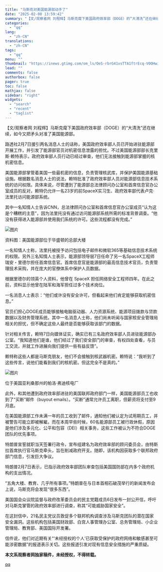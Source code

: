 ```yaml
---
title: "马斯克对美国能源部动手了"
date: "2025-02-08 13:59:42"
summary: "【文/观察者网 刘程辉】马斯克麾下美国政府效率部（DOGE）的“大清洗”还在继续，如今又把矛头对准..."
categories:
  - "qq"
lang:
  - "zh-CN"
translations:
  - "zh-CN"
tags:
  - "qq"
menu: ""
thumbnail: "https://inews.gtimg.com/om_ls/OeS-rbrG41vsTTA1ftrEcq-V0OHwJ0A9VK75DRr4W_2BAAA_640360/0"
lead: ""
comments: false
authorbox: false
pager: true
toc: false
mathjax: false
sidebar: "right"
widgets:
  - "search"
  - "recent"
  - "taglist"
---
```


【文/观察者网 刘程辉】马斯克麾下美国政府效率部（DOGE）的“大清洗”还在继续，如今又把矛头对准了美国能源部。 

路透社2月7日援引两名消息人士的话称，美国政府效率部人员已开始进驻能源部开展工作，并引发了能源部官员对机密信息泄露的担忧。不过美国能源部部长克里斯·赖特表示，政府效率部人员行动已经过审查，他们无法接触到能源部掌握的核机密信息。 

美国能源部掌管着美国一些最机密的信息，负责管理核武库，并保护美国能源基础设施。根据数名消息人士的说法，赖特批准了政府效率部人员对能源部信息技术系统的访问权限。具体来说，尽管遭到了能源部总法律顾问办公室和首席信息官办公室成员的反对，赖特仍允许一名23岁的前SpaceX实习生、政府效率部代表卢克·法里托访问能源部系统。 

其中一名知情人士告诉CNN，总法律顾问办公室和首席信息官办公室成员“认为这是个糟糕的主意”，因为法里托没有通过访问能源部系统所需的标准背景调查。“他没有获得进入能源部并使用我们系统的许可。这些流程都没有完成。”   


![图片](https://inews.gtimg.com/om_bt/OVUbfdtoIIQ1HMNGChNilvlpYxPIluR39HomWsl9tdZ5gAA/641)  


资料图：美国能源部位于华盛顿的总部大楼 

一名知情人士称，法里托被授予访问包括电子邮件和微软365等基础信息技术系统的权限。另外三名知情人士表示，能源部领导层7日任命了另一名SpaceX工程师瑞安・里德尔担任首席信息官。首席信息官是能源部的最高信息技术官员，负责管理技术采购，并在庞大的官僚体系中保护人员数据。 

根据里德尔的领英个人资料，他曾在 SpaceX 担任网络安全工程师四年。在此之前，资料显示他曾在陆军和海军担任过多个技术岗位。 

一名消息人士表示：“他们或许没有安全许可，但看起来他们肯定能够获取机密信息。” 

官员们担心DOGE成员能够接触电脑驱动器、人力资源系统、能源项目拨款与贷款数据以及财务管理系统。其中一名消息人士称，他们尚未听闻与国家核安全管理局相关的担忧，但不确定这些人最终是否能够获取该部门的数据。 

针对相关传言，赖特7日向媒体证实，确实已有三名政府效率部人员进驻能源部办公室。“我知道他们是谁，他们经过了我们安全部门的审查，有权四处查看，与员工交流，并就工作进展向我们提供一些有益反馈”。 

赖特称这些人都是马斯克朋友，他们不会接触到核武器机密。赖特说：“我听到了这些传言，说他们能看到我们的核机密。但这完全不是真的。”   


![图片](https://inews.gtimg.com/om_bt/OT7Rp2XRmgfFmpiD29qNtp_rJ1nGTI8c2KTZDdRFxpqn4AA/641)  
 

位于美国亚利桑那州的帕洛·弗迪核电厂 

此外，和其他遭到政府效率部进驻的美国联邦政府部门一样，美国能源部员工也收到了“买断”邮件（buyout emails）。“买断”通常允许员工离职，但薪资将支付至9月底。 

在美国能源部工作未满一年的员工收到了邮件，通知他们被认定为试用期员工，并被警告可能立即被解雇。而在本周早些时候，60名能源部员工被行政休假，原因是他们涉及多元化、公平和包容（DEI）相关事务，这些工作被认为不符合DOGE团队的优先事项。 

特朗普宣誓就职当天签署行政令，宣布组建名为政府效率部的顾问委员会，由特斯拉首席执行官马斯克牵头，旨在削减政府开支。随即，该机构因获取多个联邦政府部门信息，引发巨大争议。 

特朗普2月7日表示，已指示政府效率部团队审查包括美国国防部在内多个政府机构的支出情况。 

“五角大楼、教育、几乎所有事项。”特朗普在与日本首相石破茂举行的新闻发布会上说，马斯克将会发现“很多东西”。 

美国国会众议院监督与政府改革委员会的民主党籍成员6日发布一封公开信，呼吁对马斯克掌管的政府效率部进行调查，称其“可能威胁国家安全”。 

在这封信中，21名民主党议员敦促多个联邦机构调查涉及马斯克团队的潜在国家安全漏洞。这些机构包括美国财政部、白宫人事管理办公室、总务管理局、小企业管理局、教育部、美国国际开发署。 

信件说，他们对近期有关“‘未经授权的个人’已获取受保护的政府网络和敏感甚至可能涉密数据”的报道表示关切。这些报道引发对现有信息安全措施的严重质疑。 

**本文系观察者网独家稿件，未经授权，不得转载。**

[qq](https://new.qq.com/rain/a/20250208A04GFV00)
